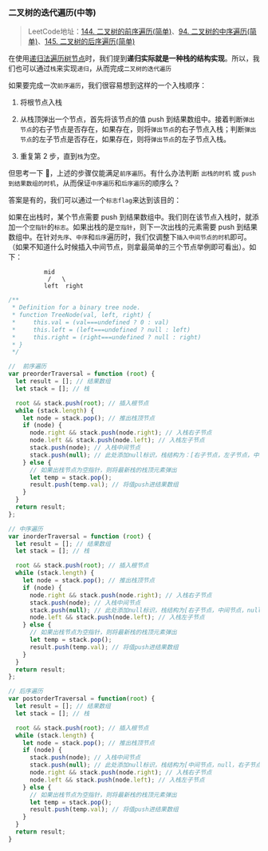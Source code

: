 ### 二叉树的迭代遍历(中等)
>LeetCode地址：[144. 二叉树的前序遍历(简单)](https://leetcode-cn.com/problems/binary-tree-preorder-traversal/)、[94. 二叉树的中序遍历(简单)](https://leetcode-cn.com/problems/binary-tree-inorder-traversal/)、[145. 二叉树的后序遍历(简单)](https://leetcode-cn.com/problems/binary-tree-postorder-traversal/submissions/)

在使用[递归法遍历树节点](<https://github.com/kerwin-ly/Blog/blob/master/algorithm/binary-tree/%E4%BA%8C%E5%8F%89%E6%A0%91%E7%9A%84%E9%80%92%E5%BD%92%E9%81%8D%E5%8E%86(%E7%AE%80%E5%8D%95).md>)时，我们提到**递归实际就是一种栈的结构实现**。所以，我们也可以通过`栈`来实现`递归`，从而完成`二叉树的迭代遍历`

如果要完成一次`前序遍历`，我们很容易想到这样的一个入栈顺序：

1. 将根节点入栈

2. 从栈顶弹出一个节点，首先将该节点的值 push 到结果数组中。接着判断`弹出节点`的右子节点是否存在，如果存在，则将`弹出节点`的右子节点入栈；判断`弹出节点`的左子节点是否存在，如果存在，则将`弹出节点`的左子节点入栈。

3. 重复第 2 步，直到`栈`为空。

但思考一下 🤔，上述的步骤仅能满足`前序遍历`。有什么办法判断 `出栈的时机` 或 `push到结果数组的时机`，从而保证`中序遍历`和`后序遍历`的顺序么？

答案是有的，我们可以通过一个`标志flag`来达到该目的：

如果在出栈时，某个节点需要 push 到结果数组中。我们则在该节点入栈时，就添加一个`空指针`的`标志`。如果出栈的是`空指针`，则下一次出栈的元素需要 push 到结果数组中。在针对`先序`、`中序`和`后序`遍历时，我们仅调整下`插入中间节点的时机`即可。（如果不知道什么时候插入中间节点，则拿最简单的三个节点举例即可看出）。如下：
```
          mid
    	   /   \
    	  left  right
```

```js
/**
 * Definition for a binary tree node.
 * function TreeNode(val, left, right) {
 *     this.val = (val===undefined ? 0 : val)
 *     this.left = (left===undefined ? null : left)
 *     this.right = (right===undefined ? null : right)
 * }
 */

//  前序遍历
var preorderTraversal = function (root) {
  let result = []; // 结果数组
  let stack = []; // 栈

  root && stack.push(root); // 插入根节点
  while (stack.length) {
    let node = stack.pop(); // 推出栈顶节点
    if (node) {
      node.right && stack.push(node.right); // 入栈右子节点
      node.left && stack.push(node.left); // 入栈左子节点
      stack.push(node); // 入栈中间节点
      stack.push(null); // 此处添加null标识，栈结构为：[右子节点，左子节点，中间节点，null]
    } else {
      // 如果出栈节点为空指针，则将最新栈的栈顶元素弹出
      let temp = stack.pop();
      result.push(temp.val); // 将值push进结果数组
    }
  }
  return result;
};

// 中序遍历
var inorderTraversal = function (root) {
  let result = []; // 结果数组
  let stack = []; // 栈

  root && stack.push(root); // 插入根节点
  while (stack.length) {
    let node = stack.pop(); // 推出栈顶节点
    if (node) {
      node.right && stack.push(node.right); // 入栈右子节点
      stack.push(node); // 入栈中间节点
      stack.push(null); // 此处添加null标识，栈结构为[右子节点，中间节点，null，左子节点]
      node.left && stack.push(node.left); // 入栈左子节点
    } else {
      // 如果出栈节点为空指针，则将最新栈的栈顶元素弹出
      let temp = stack.pop();
      result.push(temp.val); // 将值push进结果数组
    }
  }
  return result;
};

// 后序遍历
var postorderTraversal = function(root) {
  let result = []; // 结果数组
  let stack = []; // 栈

  root && stack.push(root); // 插入根节点
  while (stack.length) {
    let node = stack.pop(); // 推出栈顶节点
    if (node) {
      stack.push(node); // 入栈中间节点
      stack.push(null); // 此处添加null标识，栈结构为[中间节点，null，右子节点，左子节点]
      node.right && stack.push(node.right); // 入栈右子节点
      node.left && stack.push(node.left); // 入栈左子节点
    } else {
      // 如果出栈节点为空指针，则将最新栈的栈顶元素弹出
      let temp = stack.pop();
      result.push(temp.val); // 将值push进结果数组
    }
  }
  return result;
}
```
